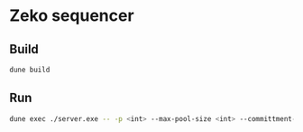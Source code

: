# Zeko sequencer

## Build

```bash
dune build
```

## Run

```bash
dune exec ./server.exe -- -p <int> --max-pool-size <int> --committment-period <float>
```
